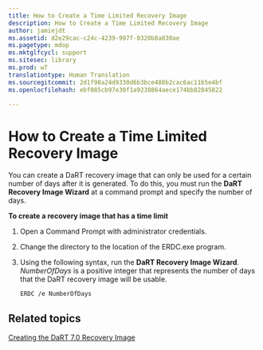 ```yaml
---
title: How to Create a Time Limited Recovery Image
description: How to Create a Time Limited Recovery Image
author: jamiejdt
ms.assetid: d2e29cac-c24c-4239-997f-0320b8a830ae
ms.pagetype: mdop
ms.mktglfcycl: support
ms.sitesec: library
ms.prod: w7
translationtype: Human Translation
ms.sourcegitcommit: 2d1f98a24d9330d6b3bce488b2cac6ac11b5e4bf
ms.openlocfilehash: ebf085cb97e30f1a9238864aece174bb82845822

---
```



# How to Create a Time Limited Recovery Image


You can create a DaRT recovery image that can only be used for a certain number of days after it is generated. To do this, you must run the **DaRT Recovery Image Wizard** at a command prompt and specify the number of days.

**To create a recovery image that has a time limit**

1.  Open a Command Prompt with administrator credentials.

2.  Change the directory to the location of the ERDC.exe program.

3.  Using the following syntax, run the **DaRT Recovery Image Wizard**. 
            *NumberOfDays* is a positive integer that represents the number of days that the DaRT recovery image will be usable.

    ``` syntax
    ERDC /e NumberOfDays
    ```

## Related topics


[Creating the DaRT 7.0 Recovery Image](creating-the-dart-70-recovery-image-dart-7.md)

 

 








<!--HONumber=Jun16_HO4-->


